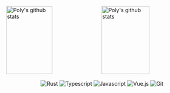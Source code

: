 <img src="https://github-readme-stats.vercel.app/api?username=PolyMeilex&show_icons=true" alt="Poly's github stats" title="Poly's github stats" width="49%" height="180px"></img>
<img src="https://github-readme-stats.vercel.app/api/top-langs/?username=polymeilex&layout=compact" alt="Poly's github stats" title="Poly's github stats" width="50%" height="180px"></img>

<div align="center">
  <img src="https://img.shields.io/badge/-Rust-orange?style=flat-square&logo=rust" alt="Rust"></img>
  <img src="https://img.shields.io/badge/-TypeScript-blue?style=flat-square&logo=typescript" alt="Typescript"></img>
  <img src="https://img.shields.io/badge/-JavaScript-black?style=flat-square&logo=javascript" alt="Javascript"></img>
  <img src="https://img.shields.io/badge/-Vue.js-%232c3e50?style=flat-square&logo=Vue.js" alt="Vue.js"></img>
  <img src="https://img.shields.io/badge/-Git-%23F05032?style=flat-square&logo=git&logoColor=%23ffffff" alt="Git"></img>
</div>
